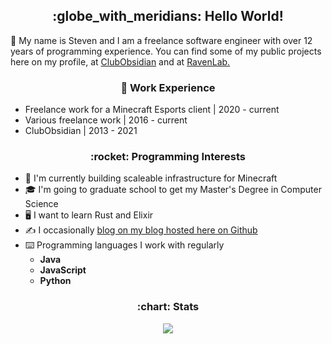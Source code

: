 <h2 align="center">:globe_with_meridians: Hello World!</h1>

:wave: My name is Steven and I am a freelance software engineer with over 12 years of programming experience. You can find some of my public projects here on my profile, at [ClubObsidian](https://github.com/ClubObsidian/) and at [RavenLab.](https://github.com/ravenlab)

<h3 align="center">💼 Work Experience</h2>

* Freelance work for a Minecraft Esports client | 2020 - current
* Various freelance work | 2016 - current
* ClubObsidian | 2013 - 2021

<h3 align="center">:rocket: Programming Interests</h2>

* :telescope: I'm currently building scaleable infrastructure for Minecraft
* :mortar_board: I'm going to graduate school to get my Master's Degree in Computer Science
* :desktop_computer: I want to learn Rust and Elixir
* :writing_hand: I occasionally [blog on my blog hosted here on Github](https://virustotalop.github.io/#page=blog)
* :keyboard: Programming languages I work with regularly
  * **Java**
  * **JavaScript**
  * **Python**
<h3 align="center">:chart: Stats</h2>
<p align="center">
<img src="https://streak-stats.demolab.com/?user=virustotalop&hide_border=true"></img>
</p>
